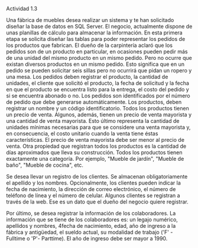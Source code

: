 Actividad 1.3

Una fábrica de muebles desea realizar un sistema y te han solicitado diseñar la base de datos en SQL Server. 
El negocio, actualmente dispone de unas planillas de cálculo para almacenar la información.
En esta primera etapa se solicita diseñar las tablas para poder representar los pedidos de los productos que fabrican.
El dueño de la carpintería aclaró que los pedidos son de un producto en particular, en ocasiones pueden pedir más de una unidad del mismo producto en un mismo pedido. 
Pero no ocurre que existan diversos productos en un mismo pedido.
Esto significa que en un pedido se pueden solicitar seis sillas pero no ocurrirá que pidan un ropero y una mesa.
Los pedidos deben registrar el producto, la cantidad de unidades, el cliente que solicitó el producto, la fecha de solicitud y la fecha en que el producto se encuentra 
listo para la entrega, el costo del pedido y si se encuentra abonado o no. Los pedidos son identificados por el número de pedido que debe generarse automáticamente.
Los productos, deben registrar un nombre y un código identificatorio. Todos los productos tienen un precio de venta. Algunos, además, tienen un precio de venta mayorista
y una cantidad de venta mayorista. Esto último representa la cantidad de unidades mínimas necesarias para que se considere una venta mayorista y, en consecuencia, 
el costo unitario cuando la venta tiene éstas características. El precio de venta mayorista debe ser menor al precio de venta.
Otra propiedad que registran todos los productos es la cantidad de días aproximados que lleva su construcción.
Todos los productos tienen exactamente una categoría. Por ejemplo, "Mueble de jardín", "Mueble de baño", "Mueble de cocina", etc.

Se desea llevar un registro de los clientes. Se almacenan obligatoriamente el apellido y los nombres. Opcionalmente, los clientes pueden indicar la fecha de nacimiento,
la dirección de correo electrónico, el número de teléfono de línea y el número de celular. Algunos clientes se registran a través de la web. Ese es un dato que el dueño
del negocio quiere registrar.

Por último, se desea registrar la información de los colaboradores. La información que se tiene de los colaboradores es: un legajo numérico, apellidos y nombres, 
4fecha de nacimiento, edad, año de ingreso a la fábrica y antigüedad, el sueldo actual, su modalidad de trabajo ('F' - Fulltime o 'P'- Parttime). 
El año de ingreso debe ser mayor a 1990.

